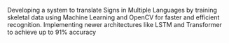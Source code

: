 Developing a system to translate Signs in Multiple Languages by training skeletal data using Machine Learning and OpenCV for faster and efficient recognition.
Implementing newer architectures like LSTM and Transformer to achieve up to 91% accuracy
